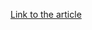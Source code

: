 [Link to the article](https://www.akamai.com/blog/security/2024/sep/noname-security-platform-updates-325-release)
